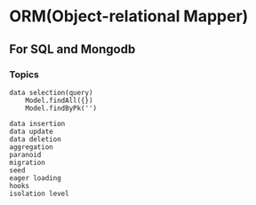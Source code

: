 # ORM(Object-relational Mapper)
## For SQL and Mongodb
### Topics
	data selection(query)
		Model.findAll({})
		Model.findByPk('')

	data insertion
	data update
	data deletion
	aggregation
	paranoid
	migration
	seed
	eager loading
	hooks
	isolation level

